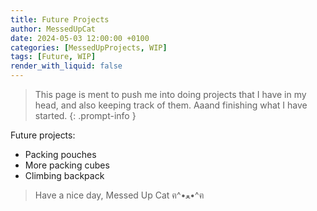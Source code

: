 ```yaml
---
title: Future Projects
author: MessedUpCat
date: 2024-05-03 12:00:00 +0100
categories: [MessedUpProjects, WIP]
tags: [Future, WIP]
render_with_liquid: false
---
```


>This page is ment to push me into doing projects that I have in my head, and also keeping track of them. Aaand finishing what I have started.
{: .prompt-info }

Future projects:
- Packing pouches
- More packing cubes
- Climbing backpack



> Have a nice day, Messed Up Cat ฅ^•ﻌ•^ฅ